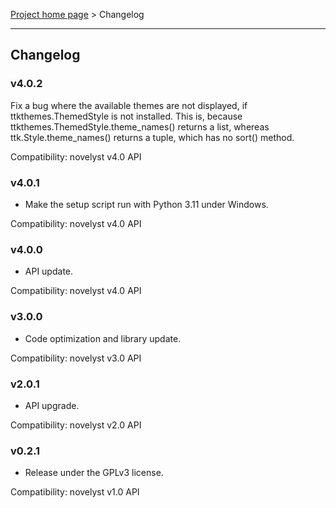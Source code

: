 [Project home page](index) > Changelog

------------------------------------------------------------------------

## Changelog

### v4.0.2

Fix a bug where the available themes are not displayed, if ttkthemes.ThemedStyle is not installed.
This is, because ttkthemes.ThemedStyle.theme_names() returns a list, whereas ttk.Style.theme_names() returns a tuple, which has no sort() method.

Compatibility: novelyst v4.0 API

### v4.0.1

- Make the setup script run with Python 3.11 under Windows.

Compatibility: novelyst v4.0 API

### v4.0.0

- API update. 

Compatibility: novelyst v4.0 API

### v3.0.0

- Code optimization and library update. 

Compatibility: novelyst v3.0 API

### v2.0.1

- API upgrade.

Compatibility: novelyst v2.0 API

### v0.2.1

- Release under the GPLv3 license.

Compatibility: novelyst v1.0 API
